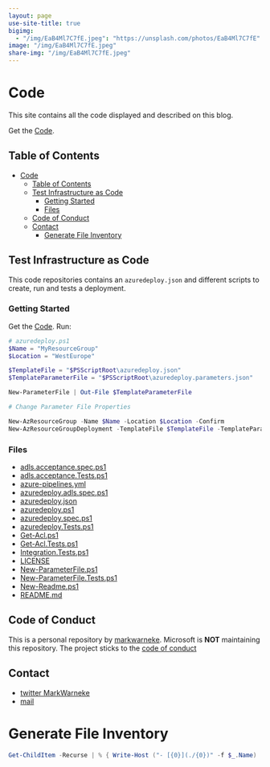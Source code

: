 ```yaml
---
layout: page
use-site-title: true
bigimg:
  - "/img/EaB4Ml7C7fE.jpeg": "https://unsplash.com/photos/EaB4Ml7C7fE"
image: "/img/EaB4Ml7C7fE.jpeg"
share-img: "/img/EaB4Ml7C7fE.jpeg"
---
```


# Code

This site contains all the code displayed and described on this blog.

Get the [Code](https://github.com/MarkWarneke/markwarneke.github.io/tree/master/code).

## Table of Contents

- [Code](#code)
  - [Table of Contents](#table-of-contents)
  - [Test Infrastructure as Code](#test-infrastructure-as-code)
    - [Getting Started](#getting-started)
    - [Files](#files)
  - [Code of Conduct](#code-of-conduct)
  - [Contact](#contact)
    - [Generate File Inventory](#generate-file-inventory)

## Test Infrastructure as Code

This code repositories contains an `azuredeploy.json` and different scripts to create, run and tests a deployment.

### Getting Started

Get the [Code](https://github.com/MarkWarneke/markwarneke.github.io/tree/master/code).
Run:

```powershell
# azuredeploy.ps1
$Name = "MyResourceGroup"
$Location = "WestEurope"

$TemplateFile = "$PSScriptRoot\azuredeploy.json"
$TemplateParameterFile = "$PSScriptRoot\azuredeploy.parameters.json"

New-ParameterFile | Out-File $TemplateParameterFile

# Change Parameter File Properties

New-AzResourceGroup -Name $Name -Location $Location -Confirm
New-AzResourceGroupDeployment -TemplateFile $TemplateFile -TemplateParameterFile $TemplateParameterFile -Verbose
```

### Files

- [adls.acceptance.spec.ps1](./adls.acceptance.spec.ps1)
- [adls.acceptance.Tests.ps1](./adls.acceptance.Tests.ps1)
- [azure-pipelines.yml](./azure-pipelines.yml)
- [azuredeploy.adls.spec.ps1](./azuredeploy.adls.spec.ps1)
- [azuredeploy.json](./azuredeploy.json)
- [azuredeploy.ps1](./azuredeploy.ps1)
- [azuredeploy.spec.ps1](./azuredeploy.spec.ps1)
- [azuredeploy.Tests.ps1](./azuredeploy.Tests.ps1)
- [Get-Acl.ps1](./Get-Acl.ps1)
- [Get-Acl.Tests.ps1](./Get-Acl.Tests.ps1)
- [Integration.Tests.ps1](./Integration.Tests.ps1)
- [LICENSE](./LICENSE)
- [New-ParameterFile.ps1](./New-ParameterFile.ps1)
- [New-ParameterFile.Tests.ps1](./New-ParameterFile.Tests.ps1)
- [New-Readme.ps1](./New-Readme.ps1)
- [README.md](./README.md)

## Code of Conduct

This is a personal repository by [markwarneke](https://github.com/markwarneke).
Microsoft is **NOT** maintaining this repository.
The project sticks to the [code of conduct](https://microsoft.github.io/codeofconduct/)

## Contact

- [twitter MarkWarneke](https://twitter.com/MarkWarneke)
- [mail](mailto:mark.warneke@microsoft.com)

# Generate File Inventory

```powershell
Get-ChildItem -Recurse | % { Write-Host ("- [{0}](./{0})" -f $_.Name)  }
```
